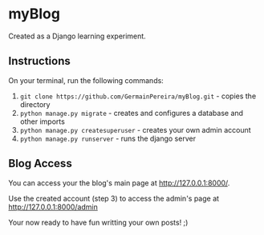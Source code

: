 # myBlog
Created as a Django learning experiment.

## Instructions

On your terminal, run the following commands:

1. ``git clone https://github.com/GermainPereira/myBlog.git`` - copies the directory
2. ``python manage.py migrate`` - creates and configures a database and other imports
3.  ``python manage.py createsuperuser`` - creates your own admin account
4. ``python manage.py runserver`` - runs the django server  

## Blog Access

You can access your the blog's main page at http://127.0.0.1:8000/.

Use the created account (step 3) to access the admin's page at http://127.0.0.1:8000/admin

Your now ready to have fun writting your own posts! ;)
